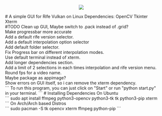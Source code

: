 <p align=center>
<a><img src="https://github.com/TNTwise/Rife-Vulkan-GUI-Linux/blob/main/icons/Icon.svg"></a>
</p>
# A simple GUI for Rife Vulkan on Linux
Dependencies:
OpenCV
Tkinter
Xterm <br />
#TODO 
Clean up GUI, Maybe switch to .pack instead of .grid? <br />
Make progressbar more accurate  <br />
Add a default rife version selector. <br />
Add a default interpolation option selector <br />
Add default folder selector. <br />
Fix Progress bar on different interpolation modes. <br />
Use default terminal instead of xterm. <br />
Add longer dependencies section. <br />
Add a limit of 2 selections in each times interpolation and rife version menu. <br />
Round fps for a video name. <br />
Maybe package as appimage? <br />
Show errors on GUI itself, so i can remove the xterm dependency. <br />
```
To run this program, you can just click on "Start" or run "python start.py" in your terminal.
```
# Installing Dependencies
On Ubuntu <br />
```
sudo apt install ffmpeg python3-opencv python3-tk tk python3-pip xterm 
```
On Arch/Arch based Distros <br />
```
sudo pacman -S tk opencv xterm ffmpeg python-pip
```
